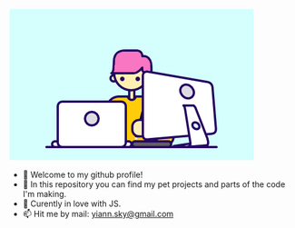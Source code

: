 ![alt-text](https://github.com/snjamsen/snjamsen/blob/main/my.gif?raw=true)
- 👋 Welcome to my github profile!
- 👀 In this repository you can find my pet projects and parts of the code I'm making.
- 🌱 Curently in love with JS.
- 📫 Hit me by mail: yiann.sky@gmail.com
